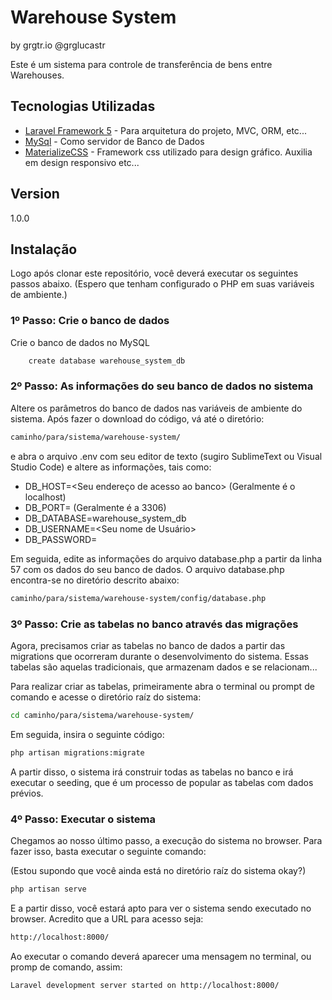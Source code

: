 # Warehouse System
by grgtr.io
@grglucastr

Este é um sistema para controle de transferência de bens entre Warehouses.

## Tecnologias Utilizadas

  * [Laravel Framework 5] - Para arquitetura do projeto, MVC, ORM, etc...
  * [MySql] - Como servidor de Banco de Dados
  * [MaterializeCSS] - Framework css utilizado para design gráfico. Auxilia em design responsivo etc...

## Version
1.0.0

## Instalação

Logo após clonar este repositório, você deverá executar os seguintes passos abaixo. (Espero que tenham configurado o PHP em suas variáveis de ambiente.)

### 1º Passo: Crie o banco de dados
Crie o banco de dados no MySQL

```sh
    create database warehouse_system_db
```

### 2º Passo: As informações do seu banco de dados no sistema
Altere os parâmetros do banco de dados nas variáveis de ambiente do sistema. Após fazer o download do código, vá até o diretório: 
```sh
caminho/para/sistema/warehouse-system/
```
e abra o arquivo .env com seu editor de texto (sugiro SublimeText ou Visual Studio Code) e altere as informações, tais como:

* DB_HOST=<Seu endereço de acesso ao banco> (Geralmente é o localhost)
* DB_PORT=<Porta do banco> (Geralmente é a 3306)
* DB_DATABASE=warehouse_system_db
* DB_USERNAME=<Seu nome de Usuário>
* DB_PASSWORD=<Sua senha>

Em seguida, edite as informações do arquivo database.php a partir da linha 57 com os dados do seu banco de dados. O arquivo database.php encontra-se no diretório descrito abaixo:

```sh
caminho/para/sistema/warehouse-system/config/database.php
```

### 3º Passo: Crie as tabelas no banco através das migrações

Agora, precisamos criar as tabelas no banco de dados a partir das migrations que ocorreram durante o desenvolvimento do sistema. Essas tabelas são aquelas tradicionais, que armazenam dados e se relacionam...

Para realizar criar as tabelas, primeiramente abra o terminal ou prompt de comando e acesse o diretório raíz do sistema: 

```sh
cd caminho/para/sistema/warehouse-system/
```

Em seguida, insira o seguinte código:

```sh
php artisan migrations:migrate
```

A partir disso, o sistema irá construir todas as tabelas no banco e irá executar o seeding, que é um processo de popular as tabelas com dados prévios.

### 4º Passo: Executar o sistema

Chegamos ao nosso último passo, a execução do sistema no browser. Para fazer isso, basta executar o seguinte comando: 

(Estou supondo que você ainda está no diretório raíz do sistema okay?)
```sh
php artisan serve
```
 E a partir disso, você estará apto para ver o sistema sendo executado no browser. Acredito que a URL para acesso seja:
```sh
http://localhost:8000/
```

Ao executar o comando deverá aparecer uma mensagem no terminal, ou promp de comando, assim:

```sh
Laravel development server started on http://localhost:8000/
```

[//]: # (Links para referência)

   [Laravel Framework 5]: https://lavarel.com
   [MySqL]: https://mysql.com
   [MaterializeCSS]: https://materializecss.com
